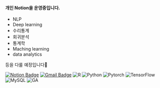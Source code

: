 #### 개인 Notion을 운영중입니다.

* NLP
* Deep learning
* 수리통계
* 회귀분석
* 통계학
* Maching learning
* data analytics

등을 다룰 예정입니다👋

[![Notion Badge](http://img.shields.io/badge/Notion-black?style=flat-square&logo=Notion&link=https://www.notion.so/0aaa8f78f306482b8aaa7eaff3b35571)](https://www.notion.so/0aaa8f78f306482b8aaa7eaff3b35571)
[![Gmail Badge](https://img.shields.io/badge/Gmail-d14836?style=flat-square&logo=Gmail&logoColor=white&link=mailto:alsdn472@gmail.com)](mailto:alsdn472@gmail.com)
![R](https://img.shields.io/badge/R-white?style=flat-square&logo=R&logoColor=blue)
![Python](https://img.shields.io/badge/Python-black?style=flat-square&logo=Python&logoColor=#3776AB)
![Pytorch](https://img.shields.io/badge/Pytorch-white?style=flat-square&logo=Pytorch&logoColor=#EE4C2C)
![TensorFlow](https://img.shields.io/badge/TensorFlow-white?style=flat-square&logo=TensorFlow&logoColor=#EE4C2C)
![MySQL](https://img.shields.io/badge/MySQL-yellow?style=flat-square&logo=MySQL&logoColor=#4479A1)
![GA](https://img.shields.io/badge/Google%20Analytics-white?style=flat-square&logo=Google%20Analytics&logoColor=#E37400)
